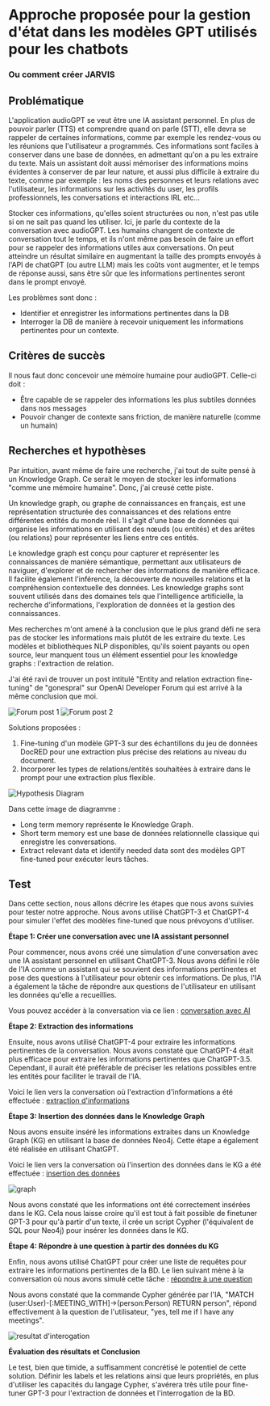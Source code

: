 
# Approche proposée pour la gestion d'état dans les modèles GPT utilisés pour les chatbots
### Ou comment créer JARVIS

## Problématique
L'application audioGPT se veut être une IA assistant personnel. En plus de pouvoir parler (TTS) et comprendre quand on parle (STT), elle devra se rappeler de certaines informations, comme par exemple les rendez-vous ou les réunions que l'utilisateur a programmés. Ces informations sont faciles à conserver dans une base de données, en admettant qu'on a pu les extraire du texte. Mais un assistant doit aussi mémoriser des informations moins évidentes à conserver de par leur nature, et aussi plus difficile à extraire du texte, comme par exemple : les noms des personnes et leurs relations avec l'utilisateur, les informations sur les activités du user, les profils professionnels, les conversations et interactions IRL etc...

Stocker ces informations, qu'elles soient structurées ou non, n'est pas utile si on ne sait pas quand les utiliser. Ici, je parle du contexte de la conversation avec audioGPT. Les humains changent de contexte de conversation tout le temps, et ils n'ont même pas besoin de faire un effort pour se rappeler des informations utiles aux conversations. On peut atteindre un résultat similaire en augmentant la taille des prompts envoyés à l'API de chatGPT (ou autre LLM) mais les coûts vont augmenter, et le temps de réponse aussi, sans être sûr que les informations pertinentes seront dans le prompt envoyé.

Les problèmes sont donc :

- Identifier et enregistrer les informations pertinentes dans la DB
- Interroger la DB de manière à recevoir uniquement les informations pertinentes pour un contexte.

## Critères de succès
Il nous faut donc concevoir une mémoire humaine pour audioGPT. Celle-ci doit :

- Être capable de se rappeler des informations les plus subtiles données dans nos messages
- Pouvoir changer de contexte sans friction, de manière naturelle (comme un humain)

## Recherches et hypothèses
Par intuition, avant même de faire une recherche, j'ai tout de suite pensé à un Knowledge Graph. Ce serait le moyen de stocker les informations "comme une mémoire humaine". Donc, j'ai creusé cette piste.

Un knowledge graph, ou graphe de connaissances en français, est une représentation structurée des connaissances et des relations entre différentes entités du monde réel. Il s'agit d'une base de données qui organise les informations en utilisant des nœuds (ou entités) et des arêtes (ou relations) pour représenter les liens entre ces entités.

Le knowledge graph est conçu pour capturer et représenter les connaissances de manière sémantique, permettant aux utilisateurs de naviguer, d'explorer et de rechercher des informations de manière efficace. Il facilite également l'inférence, la découverte de nouvelles relations et la compréhension contextuelle des données. Les knowledge graphs sont souvent utilisés dans des domaines tels que l'intelligence artificielle, la recherche d'informations, l'exploration de données et la gestion des connaissances.

Mes recherches m'ont amené à la conclusion que le plus grand défi ne sera pas de stocker les informations mais plutôt de les extraire du texte. Les modèles et bibliothèques NLP disponibles, qu'ils soient payants ou open source, leur manquent tous un élément essentiel pour les knowledge graphs : l'extraction de relation.

J'ai été ravi de trouver un post intitulé "Entity and relation extraction fine-tuning" de "gonespral" sur OpenAI Developer Forum qui est arrivé à la même conclusion que moi.

![Forum post 1](./problem%20by%20gonespral.png)
![Forum post 2](./solution%20by%20gonespral.png)

Solutions proposées :
1. Fine-tuning d'un modèle GPT-3 sur des échantillons du jeu de données DocRED pour une extraction plus précise des relations au niveau du document.
2. Incorporer les types de relations/entités souhaitées à extraire dans le prompt pour une extraction plus flexible.

![Hypothesis Diagram](./diagrame%20final.png)

Dans cette image de diagramme :
- Long term memory représente le Knowledge Graph.
- Short term memory est une base de données relationnelle classique qui enregistre les conversations.
- Extract relevant data et identify needed data sont des modèles GPT fine-tuned pour exécuter leurs tâches.

## Test

Dans cette section, nous allons décrire les étapes que nous avons suivies pour tester notre approche. Nous avons utilisé ChatGPT-3 et ChatGPT-4 pour simuler l'effet des modèles fine-tuned que nous prévoyons d'utiliser.

**Étape 1: Créer une conversation avec une IA assistant personnel**

Pour commencer, nous avons créé une simulation d'une conversation avec une IA assistant personnel en utilisant ChatGPT-3. Nous avons défini le rôle de l'IA comme un assistant qui se souvient des informations pertinentes et pose des questions à l'utilisateur pour obtenir ces informations. De plus, l'IA a également la tâche de répondre aux questions de l'utilisateur en utilisant les données qu'elle a recueillies.

Vous pouvez accéder à la conversation via ce lien : [conversation avec AI](https://chat.openai.com/share/ec46290c-920d-44b4-8f19-3f7fc012f2e2)

**Étape 2: Extraction des informations**

Ensuite, nous avons utilisé ChatGPT-4 pour extraire les informations pertinentes de la conversation. Nous avons constaté que ChatGPT-4 était plus efficace pour extraire les informations pertinentes que ChatGPT-3.5. Cependant, il aurait été préférable de préciser les relations possibles entre les entités pour faciliter le travail de l'IA.

Voici le lien vers la conversation où l'extraction d'informations a été effectuée : [extraction d'informations](https://chat.openai.com/share/e2f0742f-acd2-4faa-94fd-88d27faf6bb1)

**Étape 3: Insertion des données dans le Knowledge Graph**

Nous avons ensuite inséré les informations extraites dans un Knowledge Graph (KG) en utilisant la base de données Neo4j. Cette étape a également été réalisée en utilisant ChatGPT.

Voici le lien vers la conversation où l'insertion des données dans le KG a été effectuée : [insertion des données](https://chat.openai.com/share/bffd95a4-5bb6-414a-9e7f-49ce0d0a9d3b)

![graph](graph.png)

Nous avons constaté que les informations ont été correctement insérées dans le KG. Cela nous laisse croire qu'il est tout à fait possible de finetuner GPT-3 pour qu'à partir d'un texte, il crée un script Cypher (l'équivalent de SQL pour Neo4j) pour insérer les données dans le KG.

**Étape 4: Répondre à une question à partir des données du KG**

Enfin, nous avons utilisé ChatGPT pour créer une liste de requêtes pour extraire les informations pertinentes de la BD. Le lien suivant mène à la conversation où nous avons simulé cette tâche : [répondre à une question](https://chat.openai.com/share/cb14a4a0-12e6-4e6e-b3f2-0133e059eb20)

Nous avons constaté que la commande Cypher générée par l'IA, "MATCH (user:User)-[:MEETING_WITH]->(person:Person) RETURN person", répond effectivement à la question de l'utilisateur, "yes, tell me if I have any meetings".

![resultat d'interogation](./Capture%20d'%C3%A9cran%20du%202023-07-05%2001.32.25.png)

**Évaluation des résultats et Conclusion**

Le test, bien que timide, a suffisamment concrétisé le potentiel de cette solution. Définir les labels et les relations ainsi que leurs propriétés, en plus d'utiliser les capacités du langage Cypher, s'avérera très utile pour fine-tuner GPT-3 pour l'extraction de données et l'interrogation de la BD.